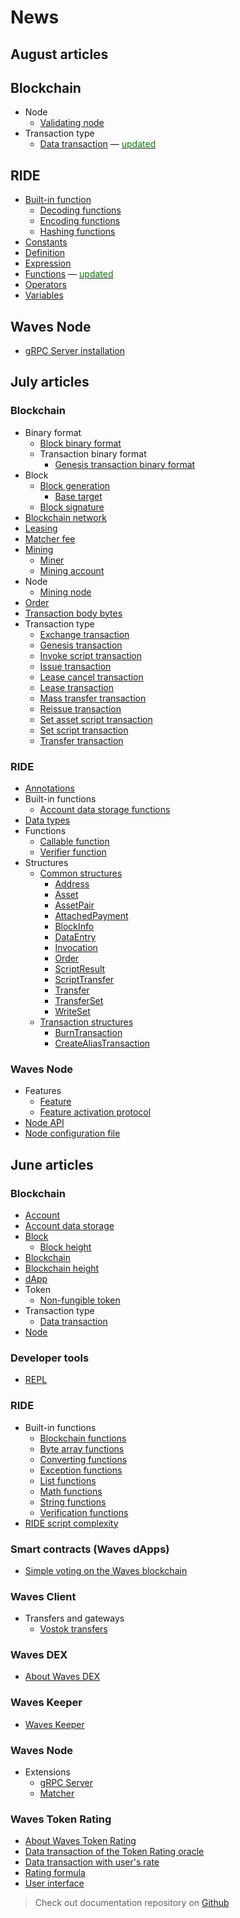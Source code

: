 # News

## August articles

## Blockchain

* Node
  * [Validating node](blockchain/node/validating-node.md)
* Transaction type
  * [Data transaction](blockchain/transaction-type/data-transaction.md) — [<span style="color:green">updated</span>](https://github.com/wavesplatform/waves-documentation/pull/1457/files)

## RIDE

* [Built-in function](ride/built-in-functions.md)
  * [Decoding functions](ride/built-in-functions/decoding-functions.md)
  * [Encoding functions](ride/built-in-functions/encoding-functions.md)
  * [Hashing functions](ride/built-in-functions/hashing-functions.md)
* [Constants](ride/constants.md)
* [Definition](ride/definition.md)
* [Expression](ride/expression.md)
* [Functions](ride/functions.md) — [<span style="color:green">updated</span>](https://github.com/wavesplatform/waves-documentation/pull/1465/files)
* [Operators](ride/operators.md)
* [Variables](ride/variables.md)

## Waves Node

* [gRPC Server installation](waves-node/extensions/grpc-server/grpc-server-installation.md)

## July articles

### Blockchain

* Binary format
  * [Block binary format](blockchain/binary-format/block-binary-format.md)
  * Transaction binary format
    * [Genesis transaction binary format](blockchain/binary-format/transaction-binary-format/genesis-transaction-binary-format.md)
* Block
  * [Block generation](blockchain/block/block-generation.md)
    * [Base target](blockchain/block/block-generation/base-target.md)
  * [Block signature](blockchain/block/block-signature.md)
* [Blockchain network](blockchain/blockchain-network.md)
* [Leasing](blockchain/leasing.md)
* [Matcher fee](blockchain/matcher-fee.md)
* [Mining](blockchain/mining.md)
  * [Miner](blockchain/mining/miner.md)
  * [Mining account](blockchain/mining/mining-account.md)
* Node
  * [Mining node](blockchain/node/mining-node.md)
* [Order](blockchain/order.md)
* [Transaction body bytes](blockchain/transaction-body-bytes.md)
* Transaction type
  * [Exchange transaction](blockchain/transaction-type/exchange-transaction.md)
  * [Genesis transaction](blockchain/transaction-type/genesis-transaction.md)
  * [Invoke script transaction](blockchain/transaction-type/invoke-script-transaction.md)
  * [Issue transaction](blockchain/transaction-type/issue-transaction.md)
  * [Lease cancel transaction](blockchain/transaction-type/lease-cancel-transaction.md)
  * [Lease transaction](blockchain/transaction-type/lease-transaction.md)
  * [Mass transfer transaction](blockchain/transaction-type/mass-transfer-transaction.md)
  * [Reissue transaction](blockchain/transaction-type/reissue-transaction.md)
  * [Set asset script transaction](blockchain/transaction-type/set-asset-script-transaction.md)
  * [Set script transaction](blockchain/transaction-type/set-script-transaction.md)
  * [Transfer transaction](blockchain/transaction-type/transfer-transaction.md)

### RIDE

* [Annotations](ride/annotations.md)
* Built-in functions
  * [Account data storage functions](ride/built-in-functions/account-data-storage-functions.md)
* [Data types](/ride/data-types.md)
* Functions
  * [Callable function](ride/functions/callable-function.md)
  * [Verifier function](ride/functions/verifier-function.md)
* Structures
  * [Common structures](ride/structures/common-structures.md)
    * [Address](ride/structures/common-structures/address.md)
    * [Asset](ride/structures/common-structures/asset.md)
    * [AssetPair](ride/structures/common-structures/asset-pair.md)
    * [AttachedPayment](ride/structures/common-structures/attached-payment.md)
    * [BlockInfo](ride/structures/common-structures/block-info.md)
    * [DataEntry](ride/structures/common-structures/data-entry.md)
    * [Invocation](ride/structures/common-structures/invocation.md)
    * [Order](ride/structures/common-structures/order.md)
    * [ScriptResult](ride/structures/common-structures/script-result.md)
    * [ScriptTransfer](ride/structures/common-structures/script-transfer.md)
    * [Transfer](ride/structures/common-structures/transfer.md)
    * [TransferSet](ride/structures/common-structures/transfer-set.md)
    * [WriteSet](ride/structures/common-structures/write-set.md)
  * [Transaction structures](ride/structures/transaction-structures.md)
    * [BurnTransaction](ride/structures/transaction-structures/burn-transaction.md)
    * [CreateAliasTransaction](ride/structures/transaction-structures/create-alias-transaction.md)

### Waves Node

* Features
  * [Feature](waves-node/features/feature.md)
  * [Feature activation protocol](waves-node/features/feature-activation-protocol.md)
* [Node API](waves-node/node-api.md)
* [Node configuration file](waves-node/node-configuration-file.md)

## June articles

### Blockchain

* [Account](blockchain/account.md)
* [Account data storage](blockchain/account-data-storage.md)
* [Block](blockchain/block.md)
  * [Block height](blockchain/block/block-height.md)
* [Blockchain](blockchain/blockchain.md)
* [Blockchain height](blockchain/blockchain-height.md)
* [dApp](blockchain/dapp.md)
* Token
  * [Non-fungible token](blockchain/token/non-fungible-token.md)
* Transaction type
  * [Data transaction](blockchain/transaction-type/data-transaction.md)
* [Node](blockchain/node.md)

### Developer tools

* [REPL](developer-tools/repl.md)

### RIDE

* Built-in functions
  * [Blockchain functions](ride/built-in-functions/blockchain-functions.md)
  * [Byte array functions](ride/built-in-functions/byte-array-functions.md)
  * [Converting functions](ride/built-in-functions/converting-functions.md)
  * [Exception functions](ride/built-in-functions/exception-functions.md)
  * [List functions](ride/built-in-functions/list-functions.md)
  * [Math functions](ride/built-in-functions/math-functions.md)
  * [String functions](ride/built-in-functions/string-functions.md)
  * [Verification functions](ride/built-in-functions/verification-functions.md)
* [RIDE script complexity](ride/ride-script-complexity.md)

### Smart contracts (Waves dApps)

* [Simple voting on the Waves blockchain](/smart-contracts/simple-voting-on-the-waves-blockchain.md)

### Waves Client

* Transfers and gateways
  * [Vostok transfers](waves-client/transfers-and-gateways/vostok-transfers.md)

### Waves DEX

* [About Waves DEX](waves-dex/about-waves-dex.md)

### Waves Keeper

* [Waves Keeper](waves-keeper/about-waves-keeper.md)

### Waves Node

* Extensions
  * [gRPC Server](waves-node/extensions/grpc-server.md)
  * [Matcher](waves-node/extensions/matcher.md)

### Waves Token Rating

* [About Waves Token Rating](waves-token-rating/about-waves-token-rating.md)
* [Data transaction of the Token Rating oracle](waves-token-rating/data-transaction-of-the-token-rating-oracle.md)
* [Data transaction with user's rate](waves-token-rating/data-transaction-with-user-s-rate.md)
* [Rating formula](waves-token-rating/rating-formula.md)
* [User interface](waves-token-rating/user-interface.md)

> Check out documentation repository on [Github](https://github.com/wavesplatform/waves-documentation)
